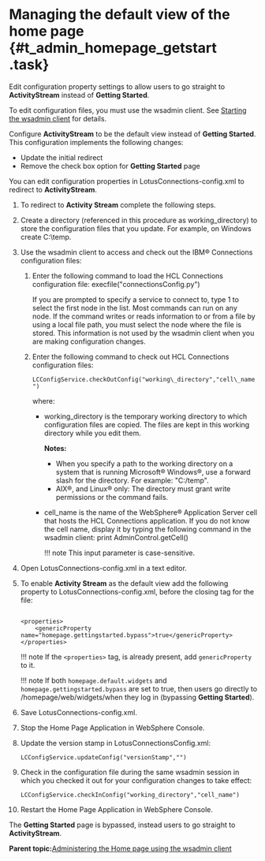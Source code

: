 # Managing the default view of the home page {#t_admin_homepage_getstart .task}

Edit configuration property settings to allow users to go straight to **ActivityStream** instead of **Getting Started**.

To edit configuration files, you must use the wsadmin client. See [Starting the wsadmin client](t_admin_wsadmin_starting.md) for details.

Configure **ActivityStream** to be the default view instead of **Getting Started**. This configuration implements the following changes:

-   Update the initial redirect
-   Remove the check box option for **Getting Started** page

You can edit configuration properties in LotusConnections-config.xml to redirect to **ActivityStream**.

1.  To redirect to **Activity Stream** complete the following steps.
2.  Create a directory \(referenced in this procedure as working\_directory\) to store the configuration files that you update. For example, on Windows create C:\\temp.

3.  Use the wsadmin client to access and check out the IBM® Connections configuration files:

    1.  Enter the following command to load the HCL Connections configuration file: execfile\("connectionsConfig.py"\)

        If you are prompted to specify a service to connect to, type 1 to select the first node in the list. Most commands can run on any node. If the command writes or reads information to or from a file by using a local file path, you must select the node where the file is stored. This information is not used by the wsadmin client when you are making configuration changes.

    2.  Enter the following command to check out HCL Connections configuration files:

        `LCConfigService.checkOutConfig("working\_directory","cell\_name")`

        where:

        -   working\_directory is the temporary working directory to which configuration files are copied. The files are kept in this working directory while you edit them.

            **Notes:**

            -   When you specify a path to the working directory on a system that is running Microsoft® Windows®, use a forward slash for the directory. For example: "C:/temp".
            -   AIX®, and Linux® only: The directory must grant write permissions or the command fails.
        -   cell\_name is the name of the WebSphere® Application Server cell that hosts the HCL Connections application. If you do not know the cell name, display it by typing the following command in the wsadmin client: print AdminControl.getCell\(\)

            !!! note
    This input parameter is case-sensitive.

4.  Open LotusConnections-config.xml in a text editor.

5.  To enable **Activity Stream** as the default view add the following property to LotusConnections-config.xml, before the closing tag for the file:

    ```
    
    <properties>
        <genericProperty name="homepage.gettingstarted.bypass">true</genericProperty>  
    </properties>
    
    ```

    !!! note
    If the `<properties>` tag, is already present, add `genericProperty` to it.

    !!! note
    If both `homepage.default.widgets` and `homepage.gettingstarted.bypass` are set to true, then users go directly to /homepage/web/widgets/when they log in \(bypassing **Getting Started**\).

6.  Save LotusConnections-config.xml.

7.  Stop the Home Page Application in WebSphere Console.

8.  Update the version stamp in LotusConnectionsConfig.xml:

    ```
    LCConfigService.updateConfig("versionStamp","")
    ```

9.  Check in the configuration file during the same wsadmin session in which you checked it out for your configuration changes to take effect:

    ```
    LCConfigService.checkInConfig("working_directory","cell_name")
    ```

10. Restart the Home Page Application in WebSphere Console.


The **Getting Started** page is bypassed, instead users to go straight to **ActivityStream**.

**Parent topic:**[Administering the Home page using the wsadmin client](../admin/c_admin_homepage_wsadmin.md)

